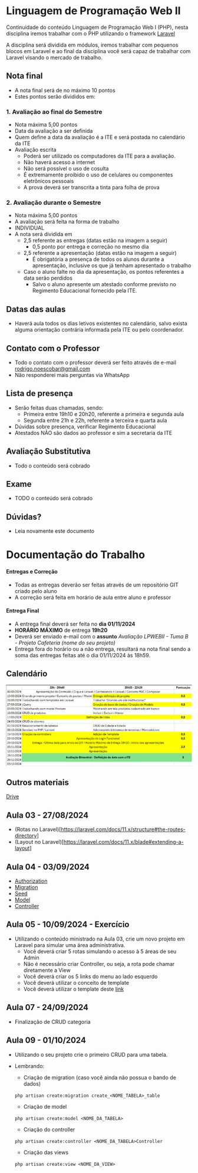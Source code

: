 
# Linguagem de Programação Web II

Continuidade do conteúdo Linguagem de Programação Web I (PHP), nesta disciplina iremos trabalhar com o PHP utilizando o framework [Laravel](https://laravel.com/)

A disciplina será dividida em módulos, iremos trabalhar com pequenos blocos em Laravel e ao final da disciplina você será capaz de trabalhar com Laravel visando o mercado de trabalho.

## Nota final
- A nota final será de no máximo 10 pontos
- Estes pontos serão divididos em:

### 1. Avaliação ao final do Semestre
- Nota máxima 5,00 pontos
- Data da avaliação a ser definida
- Quem define a data da avaliação é a ITE e será postada no calendário da ITE
- Avaliação escrita
  - Poderá ser utilizado os computadores da ITE para a avaliação.
  - Não haverá acesso a internet
  - Não será possível o uso de cosulta
  - É extremamente proibido o uso de celulares ou componentes eletrônicos pessoais
  - A prova deverá ser transcrita a tinta para folha de prova


### 2. Avaliação durante o Semestre
- Nota máxima 5,00 pontos
- A avaliação será feita na forma de trabalho
- INDIVIDUAL
- A nota será dividida em
  - 2,5 referente as entregas (datas estão na imagem a seguir)
    - 0,5 ponto por entrega e correção no mesmo dia
  - 2,5 referente a apresentação (datas estão na imagem a seguir)
    - É obrigatória a presença de todos os alunos durante a apresentação, inclusive os que já tenham apresentado o trabalho
  - Caso o aluno falte no dia da apresentação, os pontos referentes a data serão perdidos
    - Salvo o aluno apresente um atestado conforme previsto no Regimento Educacional fornecido pela ITE.


## Datas das aulas
- Haverá aula todos os dias letivos existentes no calendário, salvo exista alguma orientação contrária informada pela ITE ou pelo coordenador.

## Contato com o Professor
- Todo o contato com o professor deverá ser feito através de e-mail [rodrigo.noescobar@gmail.com](mailto:rodrigo.noescobar@gmail.com)
- Não responderei mais perguntas via WhatsApp

## Lista de presença
- Serão feitas duas chamadas, sendo:
    - Primeira entre 19h10 e 20h20, referente a primeira e segunda aula
    - Segunda entre 21h e 22h, referente a terceira e quarta aula
- Dúvidas sobre presença, verificar Regimento Educacional
- Atestados NÃO são dados ao professor e sim a secretaria da ITE

## Avaliação Substitutiva
- Todo o conteúdo será cobrado

## Exame
- TODO o conteúdo será cobrado

## Dúvidas?
- Leia novamente este documento





# Documentação do Trabalho

#### Entregas e Correção
- Todas as entregas deverão ser feitas através de um repositório GIT criado pelo aluno
- A correção será feita em horário de aula entre aluno e professor

#### Entrega Final
- A entrega final deverá ser feita no **dia 01/11/2024**
- **HORÁRIO MÁXIMO** de entrega **19h20**
- Deverá ser enviado e-mail com o **assunto** *Avaliação LPWEBII - Tuma B - Projeto Cafeteria (nome do seu projeto)*
- Entrega fora do horário ou a não entrega, resultará na nota final sendo a soma das entregas feitas até o dia 01/11/2024 às 18h59.

## Calendário
![Calendário](calendario/tabela.png)

## Outros materiais
[Drive](https://drive.google.com/drive/folders/1UGSLJfwW-U2OIks-HUKDeGNACRsldsyA?usp=sharing)

## Aula 03 - 27/08/2024
- (Rotas no Laravel)[https://laravel.com/docs/11.x/structure#the-routes-directory]
- (Layout no Laravel)[https://laravel.com/docs/11.x/blade#extending-a-layout]

## Aula 04 - 03/09/2024
- [Authorization](https://laravel.com/docs/11.x/starter-kits)
- [Migration](https://laravel.com/docs/11.x/migrations#main-content)
- [Seed](https://laravel.com/docs/11.x/seeding#running-seeders)
- [Model](https://laravel.com/docs/11.x/eloquent#table-names)
- [Controller](https://laravel.com/docs/11.x/controllers#main-content)

## Aula 05 - 10/09/2024 - Exercício
- Utilizando o conteúdo ministrado na Aula 03, crie um novo projeto em Laravel para simular uma área administrativa.
  - Você deverá criar 5 rotas simulando o acesso à 5 áreas de seu Admin
  - Não é necessário criar Controller, ou seja, a rota pode chamar diretamente a View
  - Você deverá criar os 5 links do menu ao lado esquerdo
  - Você deverá utilizar o conceito de template
  - Você deverá utilizar o template deste [link](https://coreui.io/product/free-bootstrap-admin-template/)

## Aula 07 - 24/09/2024
- Finalização de CRUD categoria

## Aula 09 - 01/10/2024
- Utilizando o seu projeto crie o primeiro CRUD para uma tabela.
- Lembrando:
  - Criação de migration (caso você ainda não possua o bando de dados) 
  
  ``php artisan create:migration create_<NOME_TABELA>_table`` 

  - Criação de model

  ``php artisan create:model <NOME_DA_TABELA>``

  - Criação do controller

  ``php artisan create:controller <NOME_DA_TABELA>Controller``

  - Criação das views

  ``php artisan create:view <NOME_DA_VIEW>``